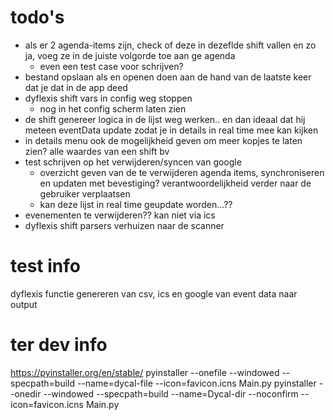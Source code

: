 # todo's

- als er 2 agenda-items zijn, check of deze in dezeflde shift vallen en zo ja, voeg ze in de juiste volgorde toe aan ge
  agenda
    - even een test case voor schrijven?
- bestand opslaan als en openen doen aan de hand van de laatste keer dat je dat in de app deed
- dyflexis shift vars in config weg stoppen
  - nog in het config scherm laten zien
- de shift genereer logica in de lijst weg werken.. en dan ideaal dat hij meteen eventData update zodat je in details in
  real time mee kan kijken
- in details menu ook de mogelijkheid geven om meer kopjes te laten zien? alle waardes van een shift bv
- test schrijven op het verwijderen/syncen  van google
  - overzicht geven van de te verwijderen agenda items, synchroniseren en updaten met bevestiging? verantwoordelijkheid
    verder naar de gebruiker verplaatsen
  - kan deze lijst in real time geupdate worden...??
- evenementen te verwijderen?? kan niet via ics
- dyflexis shift parsers verhuizen naar de scanner

# test info
dyflexis functie
genereren van csv, ics en google van event data naar output



# ter dev info


https://pyinstaller.org/en/stable/
pyinstaller --onefile --windowed --specpath=build --name=dycal-file --icon=favicon.icns Main.py
pyinstaller --onedir --windowed --specpath=build --name=Dycal-dir --noconfirm --icon=favicon.icns Main.py